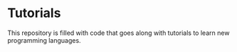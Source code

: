 # Tutorials
This repository is filled with code that goes along with tutorials to learn new programming languages.
